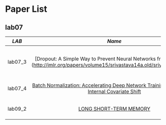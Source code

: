 # Paper List
## lab07
*LAB* | *Name* | *Author*
:---: | :---: | :---:|
lab07_3 | [Dropout: A Simple Way to Prevent Neural Networks from Overfitting (http://jmlr.org/papers/volume15/srivastava14a.old/srivastava14a.pdf) | Nitish Srivastava , Geoffrey Hinton, Alex Krizhevsky, Ilya Sutskever et al.
lab07_4 | [Batch Normalization: Accelerating Deep Network Training by Reducing Internal Covariate Shift](https://arxiv.org/abs/1502.03167) |Sergey Ioffe, Christian Szegedy
lab09_2 | [LONG SHORT-TERM MEMORY](http://www.bioinf.jku.at/publications/older/2604.pdf) |Sepp Hochreiter,Jurgen Schmidhuber

<!--
## regression

lab01-1 | lab01-5
:---: | :---: 
<img src = 'image/lab01-1_linear_regression.jpg' height = '800px'> | <img src = 'image/lab01-5_ridge_regression.jpg' height = '800px'>

lab01-6 | lab01-7
:---: | :---: 
<img src = 'image/lab01-6_lasso_regression.jpg' height = '800px'> | <img src = 'image/lab01-7_svr.jpg' height = '800px'> 
 
## tensorboard

lab03-1 | lab03-2
:---: | :---: 
<img src = 'image/lab03_1_tensorboard_basic_usages.PNG' height = '200px' width = '500px'> |<img src = 'image/lab03_2_tensorboard_var_scope.PNG' height = '150px' width = '500px'> 

lab03-3_graph
:---: 
<p align="center">
<img src = 'image/lab03_3_tensorboard_graph.PNG' height = '530px' width = '400px'> 
</p>

*Name* | *W1* | *W2* | *W3*
:---: | :---: | :---: | :---: |
Weight | <img src = 'image/lab03_3_tensorboard_w1.PNG' height = '200px' width = '300px'> | <img src = 'image/lab03_3_tensorboard_w2.PNG' height = '200px' width = '300px'> | <img src = 'image/lab03_3_tensorboard_w3.PNG' height = '200px' width = '300px'> 

lab03-5_graph
:---: 
<p align="center">
<img src = 'image/lab03_5_many_models.PNG' height = '350px' width = '1000px'> 
</p>
 
## Data manipulation

lab04-4 average of losses and accuracies per Epoch
:---: 
<p align="center">
<img src = 'image/lab04_4_minibatch.PNG' height = '200px' width = '500px'> 
</p>

## Activations

*Activation* |*Results*|
:---: | :---: |
Sigmoid  (lab05_1) | <img src = 'image/lab05_1_results.PNG' height = '150px' width = '800px'> 

## MNIST and CIFAR10

### lab08-0

*MNIST* | *CIFAR10*
:---: |:---: |
<img src = 'image/mnist.jpg' height = '400px' width = '600px'> | <img src = 'image/cifar.jpg' height = '400px' width = '600px'> 

## CNN MNIST

lab08-1 and lab08-2 comparision
:---: 
<img src = 'image/lab08_learning_rate_decay_comparison.PNG' height = '200px' width = '1000px'> 
-->
